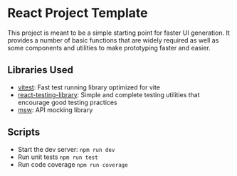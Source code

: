 # React Project Template
This project is meant to be a simple starting point for faster UI generation. It provides a number of basic functions that are widely required as well as some components and utilities to make prototyping faster and easier. 

## Libraries Used

* [vitest](https://vitest.dev/): Fast test running library optimized for vite
* [react-testing-library](https://testing-library.com/docs/react-testing-library/intro): Simple and complete testing utilities that encourage good testing practices
* [msw](https://mswjs.io/): API mocking library

## Scripts
* Start the dev server: ```npm run dev```
* Run unit tests ```npm run test```
* Run code coverage ```npm run coverage```